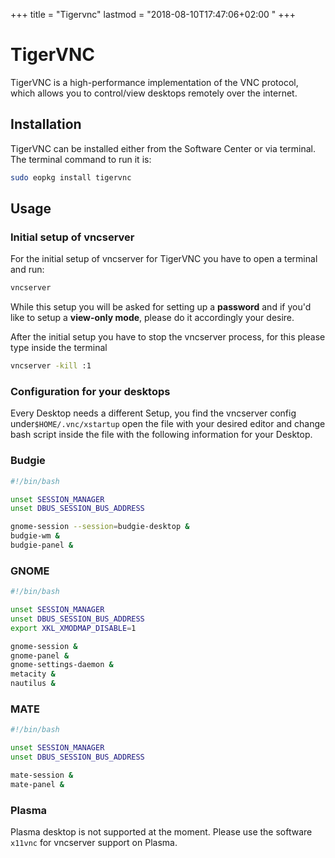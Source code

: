 +++
title = "Tigervnc"
lastmod = "2018-08-10T17:47:06+02:00 "
+++
# TigerVNC

TigerVNC is a high-performance implementation of the VNC protocol, which allows you to control/view desktops remotely over the internet.

## Installation

TigerVNC can be installed either from the Software Center or via terminal. The terminal command to run it is:

``` bash
sudo eopkg install tigervnc
```

## Usage 

### Initial setup of vncserver

For the initial setup of vncserver for TigerVNC you have to open a terminal and run: 

``` bash
vncserver
```
While this setup you will be asked for setting up a **password** and if you'd like to setup a **view-only mode**, please do it accordingly your desire.

After the initial setup you have to stop the vncserver process, for this please type inside the terminal 

``` bash
vncserver -kill :1
```

### Configuration for your desktops

Every Desktop needs a different Setup, you find the vncserver config under`$HOME/.vnc/xstartup` open the file with your desired editor and change bash script inside the file with the following information for your Desktop.

### Budgie

``` bash
#!/bin/bash

unset SESSION_MANAGER
unset DBUS_SESSION_BUS_ADDRESS

gnome-session --session=budgie-desktop &
budgie-wm &
budgie-panel &
```

### GNOME

``` bash
#!/bin/bash

unset SESSION_MANAGER
unset DBUS_SESSION_BUS_ADDRESS
export XKL_XMODMAP_DISABLE=1

gnome-session &
gnome-panel &
gnome-settings-daemon &
metacity &
nautilus &
```
### MATE

``` bash
#!/bin/bash

unset SESSION_MANAGER
unset DBUS_SESSION_BUS_ADDRESS

mate-session &
mate-panel &
```

### Plasma

Plasma desktop is not supported at the moment. Please use the software `x11vnc` for vncserver support on Plasma.
